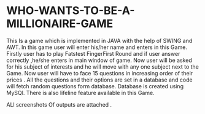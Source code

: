 # WHO-WANTS-TO-BE-A-MILLIONAIRE-GAME

This Is a game which is implemented in JAVA with the help of SWING and AWT. In this game user will enter his/her name and enters in this Game. Firstly user has to play Fatstest FingerFirst Round and if user answer correctly ,he/she enters in main window of game. Now user will be asked for his subject of interests and he will move with any one subject next to the Game. Now user will have to face 15 questions in increasing order of their prices . All the questions and their options are set in a database and code will fetch random questions form database. Database is created using MySQl. There is also lifeline feature available in this Game.

ALl screenshots Of outputs are attached .
